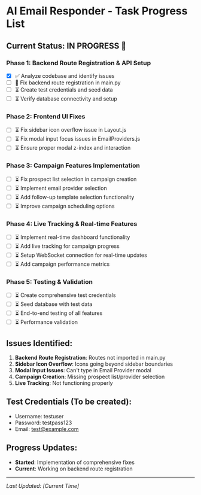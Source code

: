 # AI Email Responder - Task Progress List

## Current Status: IN PROGRESS 🔄

### Phase 1: Backend Route Registration & API Setup
- [x] ✅ Analyze codebase and identify issues
- [ ] 🔄 Fix backend route registration in main.py
- [ ] ⏳ Create test credentials and seed data
- [ ] ⏳ Verify database connectivity and setup

### Phase 2: Frontend UI Fixes
- [ ] ⏳ Fix sidebar icon overflow issue in Layout.js
- [ ] ⏳ Fix modal input focus issues in EmailProviders.js
- [ ] ⏳ Ensure proper modal z-index and interaction

### Phase 3: Campaign Features Implementation
- [ ] ⏳ Fix prospect list selection in campaign creation
- [ ] ⏳ Implement email provider selection
- [ ] ⏳ Add follow-up template selection functionality
- [ ] ⏳ Improve campaign scheduling options

### Phase 4: Live Tracking & Real-time Features
- [ ] ⏳ Implement real-time dashboard functionality
- [ ] ⏳ Add live tracking for campaign progress
- [ ] ⏳ Setup WebSocket connection for real-time updates
- [ ] ⏳ Add campaign performance metrics

### Phase 5: Testing & Validation
- [ ] ⏳ Create comprehensive test credentials
- [ ] ⏳ Seed database with test data
- [ ] ⏳ End-to-end testing of all features
- [ ] ⏳ Performance validation

## Issues Identified:
1. **Backend Route Registration**: Routes not imported in main.py
2. **Sidebar Icon Overflow**: Icons going beyond sidebar boundaries
3. **Modal Input Issues**: Can't type in Email Provider modal
4. **Campaign Creation**: Missing prospect list/provider selection
5. **Live Tracking**: Not functioning properly

## Test Credentials (To be created):
- Username: testuser
- Password: testpass123
- Email: test@example.com

## Progress Updates:
- **Started**: Implementation of comprehensive fixes
- **Current**: Working on backend route registration

---
*Last Updated: [Current Time]*
